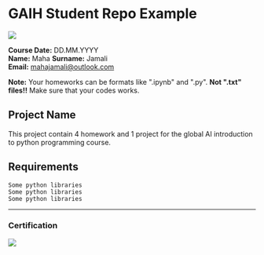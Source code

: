 # GAIH Student Repo Example
![](img/logo.png)

**Course Date:** DD.MM.YYYY  
**Name:** Maha 
**Surname:** Jamali   
**Email:** mahajamali@outlook.com  

**Note:** Your homeworks can be formats like ".ipynb" and ".py". **Not ".txt" files!!** Make sure that your codes works.  

## Project Name
This project contain 4 homework and 1 project for the global AI introduction to python programming course.

## Requirements
```
Some python libraries
Some python libraries
Some python libraries
```
---

### Certification
![](img/certificate_ex.png)

